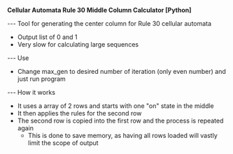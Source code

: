 **Cellular Automata Rule 30 Middle Column Calculator [Python]**

--- Tool for generating the center column for Rule 30 cellular automata

* Output list of 0 and 1
* Very slow for calculating large sequences

--- Use
* Change max_gen to desired number of iteration (only even number) and just run program


--- How it works
* It uses a array of 2 rows and starts with one "on" state in the middle
* It then applies the rules for the second row
* The second row is copied into the first row and the process is repeated again
	- This is done to save memory, as having all rows loaded will vastly limit the scope of output
